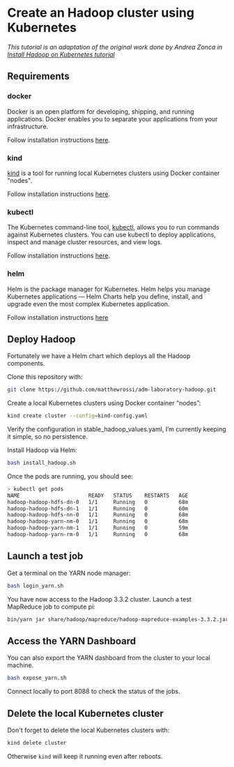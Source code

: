 # Create an Hadoop cluster using Kubernetes

*This tutorial is an adaptation of the original work done by Andrea
Zonca in [Install Hadoop on Kubernetes tutorial](https://zonca.dev/2021/10/hadoop-kubernetes-jetstream.html)*

## Requirements

### docker

Docker is an open platform for developing, shipping, and running applications.
Docker enables you to separate your applications from your infrastructure.

Follow installation instructions [here](https://docs.docker.com/get-docker/).

### kind

[kind](https://sigs.k8s.io/kind) is a tool for running local Kubernetes
clusters using Docker container "nodes".

Follow installation instructions [here](https://kind.sigs.k8s.io/docs/user/quick-start/).

### kubectl

The Kubernetes command-line tool, [kubectl](https://kubernetes.io/docs/reference/kubectl/kubectl/),
allows you to run commands against Kubernetes clusters.
You can use kubectl to deploy applications, inspect and manage cluster
resources, and view logs.

Follow installation instructions [here](https://kubernetes.io/docs/tasks/tools/).

### helm

Helm is the package manager for Kubernetes.
Helm helps you manage Kubernetes applications — Helm Charts help you define,
install, and upgrade even the most complex Kubernetes application.

Follow installation instructions [here](https://helm.sh/docs/intro/install/)

## Deploy Hadoop

Fortunately we have a Helm chart which deploys all the Hadoop components.

Clone this repository with:

```bash
git clone https://github.com/matthewrossi/adm-laboratory-hadoop.git
```

Create a local Kubernetes clusters using Docker container “nodes”:

```bash
kind create cluster --config=kind-config.yaml
```

Verify the configuration in stable_hadoop_values.yaml, I’m currently keeping it simple, so no persistence.

Install Hadoop via Helm:

```bash
bash install_hadoop.sh
```

Once the pods are running, you should see:

```bash
> kubectl get pods
NAME                      READY   STATUS    RESTARTS   AGE
hadoop-hadoop-hdfs-dn-0   1/1     Running   0          68m
hadoop-hadoop-hdfs-dn-1   1/1     Running   0          60m
hadoop-hadoop-hdfs-nn-0   1/1     Running   0          68m
hadoop-hadoop-yarn-nm-0   1/1     Running   0          68m
hadoop-hadoop-yarn-nm-1   1/1     Running   0          59m
hadoop-hadoop-yarn-rm-0   1/1     Running   0          68m
```

## Launch a test job

Get a terminal on the YARN node manager:

```bash
bash login_yarn.sh
```

You have now access to the Hadoop 3.3.2 cluster. Launch a test MapReduce job to compute pi:

```bash
bin/yarn jar share/hadoop/mapreduce/hadoop-mapreduce-examples-3.3.2.jar pi 16 1000
```

## Access the YARN Dashboard

You can also export the YARN dashboard from the cluster to your local machine.

```bash
bash expose_yarn.sh
```

Connect locally to port 8088 to check the status of the jobs.

## Delete the local Kubernetes cluster

Don't forget to delete the local Kubernetes clusters with:

```bash
kind delete cluster
```

Otherwise `kind` will keep it running even after reboots.
